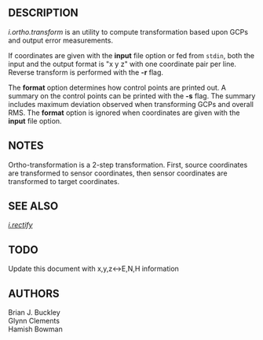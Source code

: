 ## DESCRIPTION

*i.ortho.transform* is an utility to compute transformation based upon
GCPs and output error measurements.

If coordinates are given with the **input** file option or fed from
`stdin`, both the input and the output format is \"x y z\" with one
coordinate pair per line. Reverse transform is performed with the **-r**
flag.

The **format** option determines how control points are printed out. A
summary on the control points can be printed with the **-s** flag. The
summary includes maximum deviation observed when transforming GCPs and
overall RMS. The **format** option is ignored when coordinates are given
with the **input** file option.

## NOTES

Ortho-transformation is a 2-step transformation. First, source
coordinates are transformed to sensor coordinates, then sensor
coordinates are transformed to target coordinates.

## SEE ALSO

*[i.rectify](i.rectify.html)*

## TODO

Update this document with x,y,z\<-\>E,N,H information

## AUTHORS

Brian J. Buckley\
Glynn Clements\
Hamish Bowman
